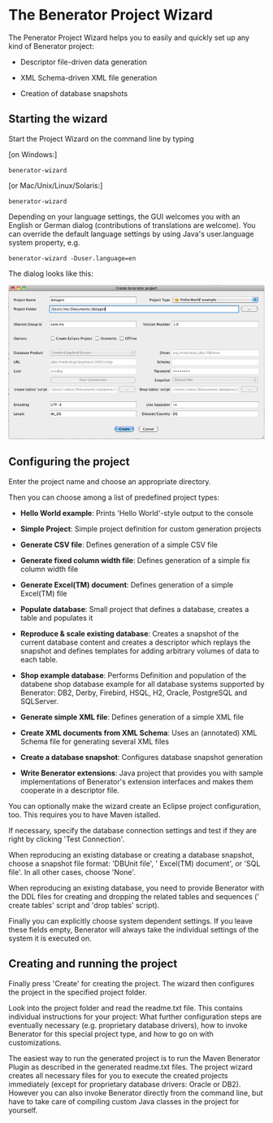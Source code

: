 # The Benerator Project Wizard

The Penerator Project Wizard helps you to easily and quickly set up any kind of Benerator project:

* Descriptor file-driven data generation

* XML Schema-driven XML file generation

* Creation of database snapshots

## Starting the wizard

Start the Project Wizard on the command line by typing

[on Windows:]

```shell
benerator-wizard
```

[or Mac/Unix/Linux/Solaris:]

```shell
benerator-wizard
```

Depending on your language settings, the GUI welcomes you with an English or German dialog (contributions of translations are welcome). You can
override the default language settings by using Java's user.language system property, e.g.

```shell
benerator-wizard -Duser.language=en
```

The dialog looks like this:

![](assets/grafik20.png)

## Configuring the project

Enter the project name and choose an appropriate directory.

Then you can choose among a list of predefined project types:

* **Hello World example**: Prints 'Hello World'-style output to the console

* **Simple Project**: Simple project definition for custom generation projects

* **Generate CSV file**: Defines generation of a simple CSV file

* **Generate fixed column width file**: Defines generation of a simple fix column width file

* **Generate Excel(TM) document**: Defines generation of a simple Excel(TM) file

* **Populate database**: Small project that defines a database, creates a table and populates it

* **Reproduce &amp; scale existing database**: Creates a snapshot of the current database content and creates a descriptor which replays the snapshot
  and defines templates for adding arbitrary volumes of data to each table.

* **Shop example database**: Performs Definition and population of the databene shop database example for all database systems supported by Benerator:
  DB2, Derby, Firebird, HSQL, H2, Oracle, PostgreSQL and SQLServer.

* **Generate simple XML file**: Defines generation of a simple XML file

* **Create XML documents from XML Schema**: Uses an (annotated) XML Schema file for generating several XML files

* **Create a database snapshot**: Configures database snapshot generation

* **Write Benerator extensions**: Java project that provides you with sample implementations of Benerator's extension interfaces and makes them
  cooperate in a descriptor file.

You can optionally make the wizard create an Eclipse project configuration, too. This requires you to have Maven istalled.

If necessary, specify the database connection settings and test if they are right by clicking 'Test Connection'.

When reproducing an existing database or creating a database snapshot, choose a snapshot file format: 'DBUnit file', '
Excel(TM) document', or 'SQL file'. In all other cases, choose 'None'.

When reproducing an existing database, you need to provide Benerator with the DDL files for creating and dropping the related tables and sequences ('
create tables' script and 'drop tables' script).

Finally you can explicitly choose system dependent settings. If you leave these fields empty, Benerator will always take the individual settings of
the system it is executed on.

## Creating and running the project

Finally press 'Create' for creating the project. The wizard then configures the project in the specified project folder.

Look into the project folder and read the readme.txt file. This contains individual instructions for your project: What further configuration steps
are eventually necessary (e.g. proprietary database drivers), how to invoke Benerator for this special project type, and how to go on with
customizations.

The easiest way to run the generated project is to run the Maven Benerator Plugin as described in the generated readme.txt files. The project wizard
creates all necessary files for you to execute the created projects immediately (except for proprietary database drivers: Oracle or DB2). However you can also invoke Benerator directly from the command line, but have to take care
of compiling custom Java classes in the project for yourself.